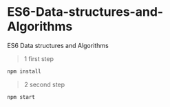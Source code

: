 # ES6-Data-structures-and-Algorithms
ES6 Data structures and Algorithms

>1 first step
```js
npm install 
```

>2 second step
```
npm start
```